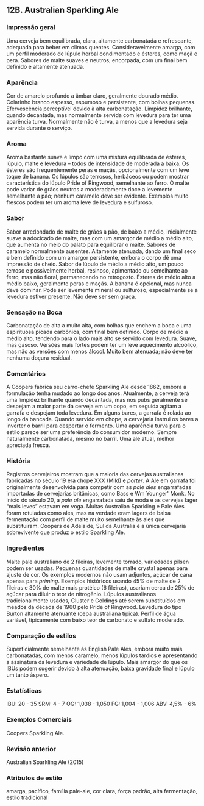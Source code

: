 ## 12B. Australian Sparkling Ale

### Impressão geral

Uma cerveja bem equilibrada, clara, altamente carbonatada e refrescante, adequada para beber em climas quentes. Consideravelmente amarga, com um perfil moderado de lúpulo herbal condimentado e ésteres, como maçã e pera. Sabores de malte suaves e neutros, encorpada, com um final bem definido e altamente atenuada.

### Aparência

Cor de amarelo profundo a âmbar claro, geralmente dourado médio. Colarinho branco espesso, espumoso e persistente, com bolhas pequenas. Efervescência perceptível devido à alta carbonatação. Limpidez brilhante, quando decantada, mas normalmente servida com levedura para ter uma aparência turva. Normalmente não é turva, a menos que a levedura seja servida durante o serviço.

### Aroma

Aroma bastante suave e limpo com uma mistura equilibrada de ésteres, lúpulo, malte e levedura – todos de intensidade de moderada a baixa. Os ésteres são frequentemente peras e maçãs, opcionalmente com um leve toque de banana. Os lúpulos são terrosos, herbáceos ou podem mostrar característica do lúpulo Pride of Ringwood, semelhante ao ferro. O malte pode variar de grãos neutros a moderadamente doce a levemente semelhante a pão; nenhum caramelo deve ser evidente. Exemplos muito frescos podem ter um aroma leve de levedura e sulfuroso.

### Sabor

Sabor arredondado de malte de grãos a pão, de baixo a médio, inicialmente suave a adocicado de malte, mas com um amargor de médio a médio alto, que aumenta no meio do palato para equilibrar o malte. Sabores de caramelo normalmente ausentes. Altamente atenuada, dando um final seco e bem definido com um amargor persistente, embora o corpo dê uma impressão de cheio. Sabor de lúpulo de médio a médio alto, um pouco terroso e possivelmente herbal, resinoso, apimentado ou semelhante ao ferro, mas não floral, permanecendo no retrogosto. Ésteres de médio alto a médio baixo, geralmente peras e maçãs. A banana é opcional, mas nunca deve dominar. Pode ser levemente mineral ou sulfuroso, especialmente se a levedura estiver presente. Não deve ser sem graça.

### Sensação na Boca

Carbonatação de alta a muito alta, com bolhas que enchem a boca e uma espirituosa picada carbônica, com final bem definido. Corpo de médio a médio alto, tendendo para o lado mais alto se servido com levedura. Suave, mas gasoso. Versões mais fortes podem ter um leve aquecimento alcoólico, mas não as versões com menos álcool. Muito bem atenuada; não deve ter nenhuma doçura residual.

### Comentários

A Coopers fabrica seu carro-chefe Sparkling Ale desde 1862, embora a formulação tenha mudado ao longo dos anos. Atualmente, a cerveja terá uma limpidez brilhante quando decantada, mas nos pubs geralmente se despejam a maior parte da cerveja em um copo, em seguida agitam a garrafa e despejam toda levedura. Em alguns bares, a garrafa é rolada ao longo da bancada. Quando servido em chope, a cervejaria instrui os bares a inverter o barril para despertar o fermento. Uma aparência turva para o estilo parece ser uma preferência do consumidor moderno. Sempre naturalmente carbonatada, mesmo no barril. Uma ale atual, melhor apreciada fresca.

### História

Registros cervejeiros mostram que a maioria das cervejas australianas fabricadas no século 19 era chope XXX (Mild) e *porter*. A Ale em garrafa foi originalmente desenvolvida para competir com as *pale ales* engarrafadas importadas de cervejarias britânicas, como Bass e Wm Younger' Monk. No início do século 20, a *pale ale* engarrafada saiu de moda e as cervejas lager “mais leves” estavam em voga. Muitas Australian Sparkling e Pale Ales foram rotuladas como ales, mas na verdade eram lagers de baixa fermentação com perfil de malte muito semelhante às ales que substituíram. Coopers de Adelaide, Sul da Australia é a única cervejaria sobrevivente que produz o estilo Sparkling Ale.

### Ingredientes

Malte pale australiano de 2 fileiras, levemente torrado, variedades pilsen podem ser usadas. Pequenas quantidades de malte crystal apenas para ajuste de cor. Os exemplos modernos não usam adjuntos, açúcar de cana apenas para *priming*. Exemplos históricos usando 45% de malte de 2 fileiras e 30% de malte mais protéico (6 fileiras), usariam cerca de 25% de açúcar para diluir o teor de nitrogênio. Lúpulos australianos tradicionalmente usados, Cluster e Goldings até serem substituídos em meados da década de 1960 pelo Pride of Ringwood. Levedura do tipo Burton altamente atenuante (cepa australiana típica). Perfil de água variável, tipicamente com baixo teor de carbonato e sulfato moderado.

### Comparação de estilos

Superficialmente semelhante às English Pale Ales, embora muito mais carbonatadas, com menos caramelo, menos lúpulos tardios e apresentando a assinatura da levedura e variedade de lúpulo. Mais amargor do que os IBUs podem sugerir devido à alta atenuação, baixa gravidade final e lúpulo um tanto áspero.

### Estatísticas

IBU: 20 - 35
SRM: 4 - 7
OG: 1,038 - 1,050
FG: 1,004 - 1,006
ABV: 4,5% - 6%

### Exemplos Comerciais

Coopers Sparkling Ale.

### Revisão anterior

Australian Sparkling Ale (2015)

### Atributos de estilo

amarga, pacífico, família pale-ale, cor clara, força padrão, alta fermentação, estilo tradicional
